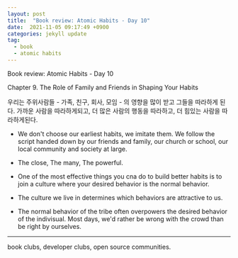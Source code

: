 ```yaml
---
layout: post
title:  "Book review: Atomic Habits - Day 10"
date:  2021-11-05 09:17:49 +0900 
categories: jekyll update
tag:
  - book
  - atomic habits
---
```


Book review: Atomic Habits - Day 10

Chapter 9. The Role of Family and Friends in Shaping Your Habits

우리는 주위사람들 - 가족, 친구, 회사, 모임 - 의 영향을 많이 받고 그들을 따라하게 된다. 가까운 사람을 따라하게되고, 더 많은 사람의 행동을 따라하고, 더 힘있는 사람을 따라하게된다.

* We don't choose our earliest habits, we imitate them. We follow the script handed down by our friends and family, our church or school, our local community and society at large.

* The close, The many, The powerful.

* One of the most effective things you cna do to build better habits is to join a culture where your desired behavior is the normal behavior.

* The culture we live in determines which behaviors are attractive to us.

* The normal behavior of the tribe often overpowers the desired behavior of the indivisual. Most days, we'd rather be wrong with the crowd than be right by ourselves.

----

book clubs, developer clubs, open source communities.
